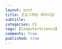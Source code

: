 ```yaml
---
layout: post
title: 프로그래밍 패러다임
subtitle: 
categories: CS
tags: [ComputerScience]
comments: true
published: true 
---
```




